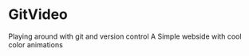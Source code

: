 # GitVideo
Playing around with git and version control 
A Simple webside with cool color animations 
